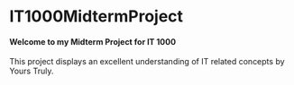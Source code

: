 # IT1000MidtermProject

#### Welcome to my Midterm Project for IT 1000

This project displays an excellent understanding of IT related concepts
by Yours Truly.